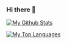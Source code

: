 ### Hi there 👋

<!--
**nerdynerd09/nerdynerd09** is a ✨ _special_ ✨ repository because its `README.md` (this file) appears on your GitHub profile.

Here are some ideas to get you started:

- 🔭 I’m currently working on ...
- 🌱 I’m currently learning ...
- 👯 I’m looking to collaborate on ...
- 🤔 I’m looking for help with ...
- 💬 Ask me about ...
- 📫 How to reach me: ...
- 😄 Pronouns: ...
- ⚡ Fun fact: ...
-->

<a href="https://github.com/nerdynerd09/"><img align="center" title="My Github Stats" alt="My Github Stats" src="https://github-readme-stats.vercel.app/api?username=nerdynerd09&count_private=true&hide=issues&show_icons=true&theme=radical" /></a>

<a href="https://github.com/nerdynerd09/"><img align="center" title="My Top Languages" alt="My Top Languages" src="https://github-readme-stats.vercel.app/api/top-langs/?username=nerdynerd09&hide=jupyter%20notebook&layout=compact&theme=radical" /></a>
